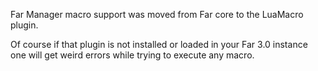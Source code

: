 Far Manager macro support was moved from Far core
to the LuaMacro plugin.

Of course if that plugin is not installed or loaded in your Far 3.0 instance one will get weird errors while trying
to execute any macro.